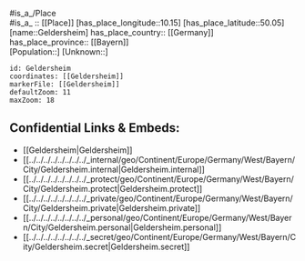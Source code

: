 ﻿---
location: [50.05,10.15] 
mapzoom: [7,12] 
mapmarker: city 
type: City
tags:
- geo/City


SpocWebEntityId: 30400
isDeleted: false
confidential: public

---
#is_a_/Place  
#is_a_ :: [[Place]] 
[has_place_longitude::10.15] 
[has_place_latitude::50.05] 
[name::Geldersheim] 
has_place_country:: [[Germany]]  
has_place_province:: [[Bayern]]  
[Population::] 
[Unknown::] 


```leaflet
id: Geldersheim
coordinates: [[Geldersheim]] 
markerFile: [[Geldersheim]] 
defaultZoom: 11 
maxZoom: 18
```


## Confidential Links & Embeds: 
- [[Geldersheim|Geldersheim]]  
- [[../../../../../../../../_internal/geo/Continent/Europe/Germany/West/Bayern/City/Geldersheim.internal|Geldersheim.internal]] 
- [[../../../../../../../../_protect/geo/Continent/Europe/Germany/West/Bayern/City/Geldersheim.protect|Geldersheim.protect]] 
- [[../../../../../../../../_private/geo/Continent/Europe/Germany/West/Bayern/City/Geldersheim.private|Geldersheim.private]] 
- [[../../../../../../../../_personal/geo/Continent/Europe/Germany/West/Bayern/City/Geldersheim.personal|Geldersheim.personal]] 
- [[../../../../../../../../_secret/geo/Continent/Europe/Germany/West/Bayern/City/Geldersheim.secret|Geldersheim.secret]] 
